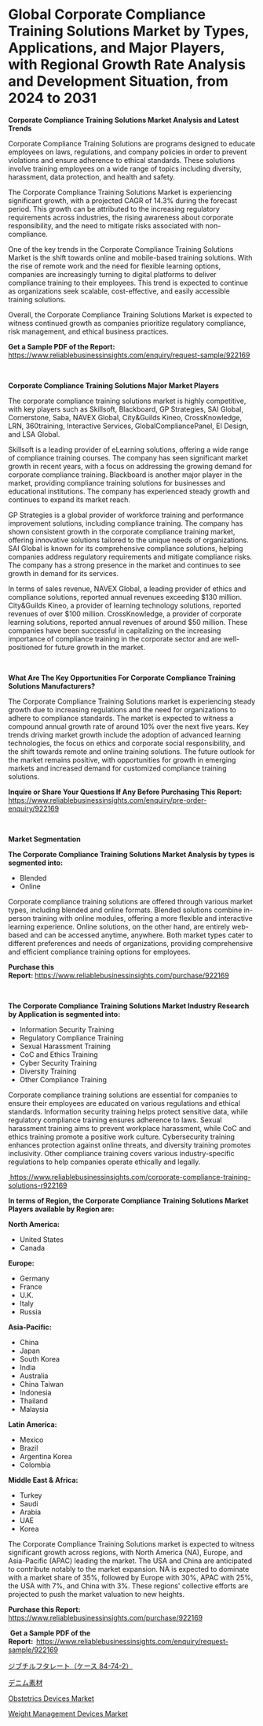 <p><h1>Global Corporate Compliance Training Solutions Market by Types, Applications, and Major Players, with Regional Growth Rate Analysis and Development Situation, from 2024 to 2031</h1></p><p><strong>Corporate Compliance Training Solutions Market Analysis and Latest Trends</strong></p>
<p><p>Corporate Compliance Training Solutions are programs designed to educate employees on laws, regulations, and company policies in order to prevent violations and ensure adherence to ethical standards. These solutions involve training employees on a wide range of topics including diversity, harassment, data protection, and health and safety.</p><p>The Corporate Compliance Training Solutions Market is experiencing significant growth, with a projected CAGR of 14.3% during the forecast period. This growth can be attributed to the increasing regulatory requirements across industries, the rising awareness about corporate responsibility, and the need to mitigate risks associated with non-compliance.</p><p>One of the key trends in the Corporate Compliance Training Solutions Market is the shift towards online and mobile-based training solutions. With the rise of remote work and the need for flexible learning options, companies are increasingly turning to digital platforms to deliver compliance training to their employees. This trend is expected to continue as organizations seek scalable, cost-effective, and easily accessible training solutions.</p><p>Overall, the Corporate Compliance Training Solutions Market is expected to witness continued growth as companies prioritize regulatory compliance, risk management, and ethical business practices.</p></p>
<p><strong>Get a Sample PDF of the Report:&nbsp;</strong> <a href="https://www.reliablebusinessinsights.com/enquiry/request-sample/922169">https://www.reliablebusinessinsights.com/enquiry/request-sample/922169</a></p>
<p>&nbsp;</p>
<p><strong>Corporate Compliance Training Solutions Major Market Players</strong></p>
<p><p>The corporate compliance training solutions market is highly competitive, with key players such as Skillsoft, Blackboard, GP Strategies, SAI Global, Cornerstone, Saba, NAVEX Global, City&Guilds Kineo, CrossKnowledge, LRN, 360training, Interactive Services, GlobalCompliancePanel, EI Design, and LSA Global. </p><p>Skillsoft is a leading provider of eLearning solutions, offering a wide range of compliance training courses. The company has seen significant market growth in recent years, with a focus on addressing the growing demand for corporate compliance training. Blackboard is another major player in the market, providing compliance training solutions for businesses and educational institutions. The company has experienced steady growth and continues to expand its market reach.</p><p>GP Strategies is a global provider of workforce training and performance improvement solutions, including compliance training. The company has shown consistent growth in the corporate compliance training market, offering innovative solutions tailored to the unique needs of organizations. SAI Global is known for its comprehensive compliance solutions, helping companies address regulatory requirements and mitigate compliance risks. The company has a strong presence in the market and continues to see growth in demand for its services.</p><p>In terms of sales revenue, NAVEX Global, a leading provider of ethics and compliance solutions, reported annual revenues exceeding $130 million. City&Guilds Kineo, a provider of learning technology solutions, reported revenues of over $100 million. CrossKnowledge, a provider of corporate learning solutions, reported annual revenues of around $50 million. These companies have been successful in capitalizing on the increasing importance of compliance training in the corporate sector and are well-positioned for future growth in the market.</p></p>
<p>&nbsp;</p>
<p><strong>What Are The Key Opportunities For Corporate Compliance Training Solutions Manufacturers?</strong></p>
<p><p>The Corporate Compliance Training Solutions market is experiencing steady growth due to increasing regulations and the need for organizations to adhere to compliance standards. The market is expected to witness a compound annual growth rate of around 10% over the next five years. Key trends driving market growth include the adoption of advanced learning technologies, the focus on ethics and corporate social responsibility, and the shift towards remote and online training solutions. The future outlook for the market remains positive, with opportunities for growth in emerging markets and increased demand for customized compliance training solutions.</p></p>
<p><strong>Inquire or Share Your Questions If Any Before Purchasing This Report:</strong> <a href="https://www.reliablebusinessinsights.com/enquiry/pre-order-enquiry/922169">https://www.reliablebusinessinsights.com/enquiry/pre-order-enquiry/922169</a></p>
<p>&nbsp;</p>
<p><strong>Market Segmentation</strong></p>
<p><strong>The Corporate Compliance Training Solutions Market Analysis by types is segmented into:</strong></p>
<p><ul><li>Blended</li><li>Online</li></ul></p>
<p><p>Corporate compliance training solutions are offered through various market types, including blended and online formats. Blended solutions combine in-person training with online modules, offering a more flexible and interactive learning experience. Online solutions, on the other hand, are entirely web-based and can be accessed anytime, anywhere. Both market types cater to different preferences and needs of organizations, providing comprehensive and efficient compliance training options for employees.</p></p>
<p><strong>Purchase this Report:&nbsp;</strong><a href="https://www.reliablebusinessinsights.com/purchase/922169">https://www.reliablebusinessinsights.com/purchase/922169</a></p>
<p>&nbsp;</p>
<p><strong>The Corporate Compliance Training Solutions Market Industry Research by Application is segmented into:</strong></p>
<p><ul><li>Information Security Training</li><li>Regulatory Compliance Training</li><li>Sexual Harassment Training</li><li>CoC and Ethics Training</li><li>Cyber Security Training</li><li>Diversity Training</li><li>Other Compliance Training</li></ul></p>
<p><p>Corporate compliance training solutions are essential for companies to ensure their employees are educated on various regulations and ethical standards. Information security training helps protect sensitive data, while regulatory compliance training ensures adherence to laws. Sexual harassment training aims to prevent workplace harassment, while CoC and ethics training promote a positive work culture. Cybersecurity training enhances protection against online threats, and diversity training promotes inclusivity. Other compliance training covers various industry-specific regulations to help companies operate ethically and legally.</p></p>
<p><a href="https://www.reliablebusinessinsights.com/corporate-compliance-training-solutions-r922169">&nbsp;https://www.reliablebusinessinsights.com/corporate-compliance-training-solutions-r922169</a></p>
<p><strong>In terms of Region, the Corporate Compliance Training Solutions Market Players available by Region are:</strong></p>
<p>
    <p> <strong> North America: </strong>
        <ul>
            <li>United States</li>
            <li>Canada</li>
        </ul>
        </p> 
    <p> <strong> Europe: </strong>
        <ul>
            <li>Germany</li>
            <li>France</li>
            <li>U.K.</li>
            <li>Italy</li>
            <li>Russia</li>
        </ul>
        </p> 
    <p> <strong> Asia-Pacific: </strong>
        <ul>
            <li>China</li>
            <li>Japan</li>
            <li>South Korea</li>
            <li>India</li>
            <li>Australia</li>
            <li>China Taiwan</li>
            <li>Indonesia</li>
            <li>Thailand</li>
            <li>Malaysia</li>
        </ul>
        </p> 
    <p> <strong> Latin America: </strong>
        <ul>
            <li>Mexico</li>
            <li>Brazil</li>
            <li>Argentina Korea</li>
            <li>Colombia</li>
        </ul>
        </p> 
    <p> <strong> Middle East & Africa: </strong>
        <ul>
            <li>Turkey</li>
            <li>Saudi</li>
            <li>Arabia</li>
            <li>UAE</li>
            <li>Korea</li>
        </ul>
    </p>
    </p>
<p><p>The Corporate Compliance Training Solutions market is expected to witness significant growth across regions, with North America (NA), Europe, and Asia-Pacific (APAC) leading the market. The USA and China are anticipated to contribute notably to the market expansion. NA is expected to dominate with a market share of 35%, followed by Europe with 30%, APAC with 25%, the USA with 7%, and China with 3%. These regions' collective efforts are projected to push the market valuation to new heights.</p></p>
<p><strong>Purchase this Report: </strong><a href="https://www.reliablebusinessinsights.com/purchase/922169">https://www.reliablebusinessinsights.com/purchase/922169</a></p>
<p>&nbsp;<strong>Get a Sample PDF of the Report:&nbsp;&nbsp;</strong><a href="https://www.reliablebusinessinsights.com/enquiry/request-sample/922169">https://www.reliablebusinessinsights.com/enquiry/request-sample/922169</a></p>
<p><strong></strong></p>
<p><p><a href="https://github.com/SantosDicki04/Market-Research-Report-List-2/blob/main/3925580174302.md">ジブチルフタレート（ケース 84-74-2）</a></p><p><a href="https://github.com/moulafa/Market-Research-Report-List-2/blob/main/3202608174301.md">デニム素材</a></p><p><a href="https://github.com/waylose1223/Market-Research-Report-List-1/blob/main/obstetrics-devices-market.md">Obstetrics Devices Market</a></p><p><a href="https://github.com/sardarp081/Market-Research-Report-List-1/blob/main/weight-management-devices-market.md">Weight Management Devices Market</a></p></p>